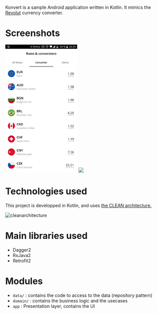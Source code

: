 Konvert is a sample Android application written in Kotlin. It mimics the [Revolut](https://www.revolut.com/) currency converter.

# Screenshots

<p>
  <img src="art/screenshot.png" width="45%">
  <img src="art/screencast.gif" width="45%">
</p>


# Technologies used

This project is developped in Kotlin, and uses [the CLEAN architecture.](https://8thlight.com/blog/uncle-bob/2012/08/13/the-clean-architecture.html)

![cleanarchitecture](https://user-images.githubusercontent.com/4358453/50484958-7966e480-09f3-11e9-8ac6-bb138e2595e9.jpg)

# Main libraries used

* Dagger2
* RxJava2
* Retrofit2

# Modules


* `data/` : contains the code to access to the data (repository pattern)
* `domain/` : contains the business logic and the usecases
* `app` : Presentation layer, contains the UI 
